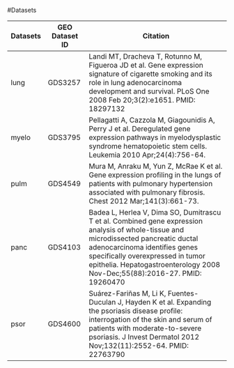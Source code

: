 #Datasets

Datasets | GEO Dataset ID | Citation
---------|----------------|---------
lung     | GDS3257        | Landi MT, Dracheva T, Rotunno M, Figueroa JD et al. Gene expression signature of cigarette smoking and its role in lung adenocarcinoma development and survival. PLoS One 2008 Feb 20;3(2):e1651. PMID: 18297132
myelo    | GDS3795        | Pellagatti A, Cazzola M, Giagounidis A, Perry J et al. Deregulated gene expression pathways in myelodysplastic syndrome hematopoietic stem cells. Leukemia 2010 Apr;24(4):756-64.
pulm     | GDS4549        | Mura M, Anraku M, Yun Z, McRae K et al. Gene expression profiling in the lungs of patients with pulmonary hypertension associated with pulmonary fibrosis. Chest 2012 Mar;141(3):661-73.
panc     | GDS4103        | Badea L, Herlea V, Dima SO, Dumitrascu T et al. Combined gene expression analysis of whole-tissue and microdissected pancreatic ductal adenocarcinoma identifies genes specifically overexpressed in tumor epithelia. Hepatogastroenterology 2008 Nov-Dec;55(88):2016-27. PMID: 19260470
psor     | GDS4600        |Suárez-Fariñas M, Li K, Fuentes-Duculan J, Hayden K et al. Expanding the psoriasis disease profile: interrogation of the skin and serum of patients with moderate-to-severe psoriasis. J Invest Dermatol 2012 Nov;132(11):2552-64. PMID: 22763790


